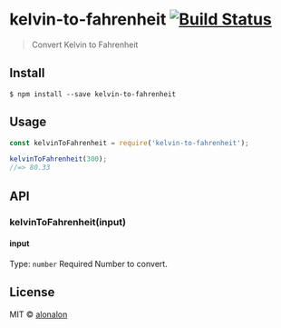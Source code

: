 # kelvin-to-fahrenheit [![Build Status](https://travis-ci.org/alonalon/kelvin-to-fahrenheit.svg?branch=master)](https://travis-ci.org/alonalon/kelvin-to-fahrenheit)

> Convert Kelvin to Fahrenheit


## Install

```
$ npm install --save kelvin-to-fahrenheit
```


## Usage

```js
const kelvinToFahrenheit = require('kelvin-to-fahrenheit');

kelvinToFahrenheit(300);
//=> 80.33
```


## API

### kelvinToFahrenheit(input)

#### input

Type: `number`
Required
Number to convert.

## License

MIT © [alonalon](http://github.com/alonalon)
